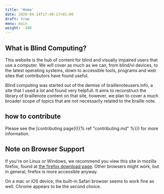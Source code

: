 ```yaml
---
title: 'Home'
date: 2020-04-14T17:49:17+01:00
draft: true
menu: main
weight: -100
---
```


## What is Blind Computing?

This website is the hub of content for blind and visually impaired users
that use a computer. We will cover as much as we can, from blind/vi
devices, to the latest operating systems, down to accessible tools,
programs and web sites that contributors have found useful.

Blind computing was started out of the demise of braillenoteusers.info,
a site that I used a lot and found very helpfull. It aims to reconstruct
the library of braillenote content on that site, however, we plan to
cover a much broader scope of topics that are not necessarily related to
the braille note.

## how to contribute

Please see the [contributing
page]({{% ref "contributing.md" %}}) for more information.

## Note on Browser Support

If you're on Linux or Windows, we recommend you view this site in
mozilla firefox, found at [the firefox download
page](https://firefox.com/download). Other browsers might work, but in
general, firefox is more accessible anyway.

On a mac or iOS device, the built-in Safari browser seems to work fine
as well. Chrome appears to be the second choice.
